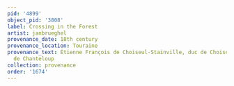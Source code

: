 ```yaml
---
pid: '4899'
object_pid: '3808'
label: Crossing in the Forest
artist: janbrueghel
provenance_date: 18th century
provenance_location: Touraine
provenance_text: Étienne François de Choiseul-Stainville, duc de Choiseul, chateau
  de Chanteloup
collection: provenance
order: '1674'
---
```

